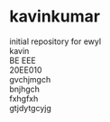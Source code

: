 # kavinkumar
initial repository for ewyl<br>
kavin<br>
BE EEE<br>
20EE010<br>
gvchjmgch<br>
bnjhgch<br>
fxhgfxh<br>
gtjdytgcyjg
